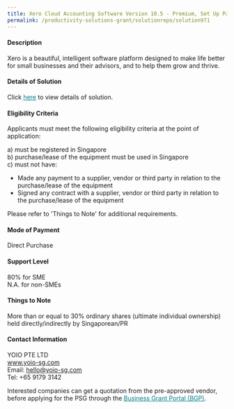 ```yaml
---
title: Xero Cloud Accounting Software Version 10.5 - Premium, Set Up Package
permalink: /productivity-solutions-grant/solutionrepo/solution971
---
```


#### Description

Xero is a beautiful, intelligent software platform designed to make life better for small businesses and their advisors, and to help them grow and thrive.

#### Details of Solution

Click <a href='https://gb-assist-staging.netlify.app/images/psg/YOIO_20200131_Annex_3_20200625150411_Part_3.pdf' style='color:#037e8a'>here</a> to view details of solution.

#### Eligibility Criteria

Applicants must meet the following eligibility criteria at the point of application:

a) must be registered in Singapore <br>
b) purchase/lease of the equipment must be used in Singapore <br>
c) must not have:
- Made any payment to a supplier, vendor or third party in relation to the purchase/lease of the equipment
- Signed any contract with a supplier, vendor or third party in relation to the purchase/lease of the equipment

Please refer to 'Things to Note' for additional requirements.

#### Mode of Payment
Direct Purchase

#### Support Level
80% for SME <br>
N.A. for non-SMEs

#### Things to Note
More than or equal to 30% ordinary shares (ultimate individual ownership) held directly/indirectly by Singaporean/PR

#### Contact Information
YOIO PTE LTD<br>www.yoio-sg.com<br>Email: hello@yoio-sg.com<br>Tel: +65 9179 3142

Interested companies can get a quotation from the pre-approved vendor, before applying for the PSG through the <a target='_blank' style='color:#037e8a' href='https://www.businessgrants.gov.sg/'>Business Grant Portal (BGP)</a>.
